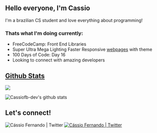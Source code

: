 ## Hello everyone, I'm Cassio
I'm a brazilian CS student and love everything about programming!
### Thats what I'm doing currently:
- FreeCodeCamp: Front End Libraries
- Super Ultra Mega Lighting Faster Responsive [webpages](https://cassiofb-dev.github.io/celer/) with theme
- 100 Days of Code: Day 16
- Looking to connect with amazing developers
## [Github Stats](https://github.com/anuraghazra/github-readme-stats)
<img src="https://github-readme-stats.anuraghazra1.vercel.app/api/top-langs/?username=cassiofb-dev&layout=compact&theme=dracula" />

![Cassiofb-dev's github stats](https://github-readme-stats.vercel.app/api?username=cassiofb-dev&show_icons=true&theme=dracula)
## Let's connect!
<img alt="Cássio Fernando | Twitter" src="https://i.imgur.com/NNMScon.png" />
<a href="https://twitter.com/cassiofb_dev">
  <img alt="Cássio Fernando | Twitter" src="https://cdn.svgporn.com/logos/twitter.svg" />
</a>

<!--
### Hi there 👋


**cassiofb-dev/cassiofb-dev** is a ✨ _special_ ✨ repository because its `README.md` (this file) appears on your GitHub profile.

Here are some ideas to get you started:

- 🔭 I’m currently working on ...
- 🌱 I’m currently learning ...
- 👯 I’m looking to collaborate on ...
- 🤔 I’m looking for help with ...
- 💬 Ask me about ...
- 📫 How to reach me: ...
- 😄 Pronouns: ...
- ⚡ Fun fact: ...
-->
